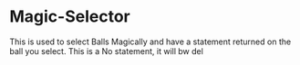 # Magic-Selector
This is used to select Balls Magically and have a statement returned on the ball you select.
This is a No statement, it will bw del
